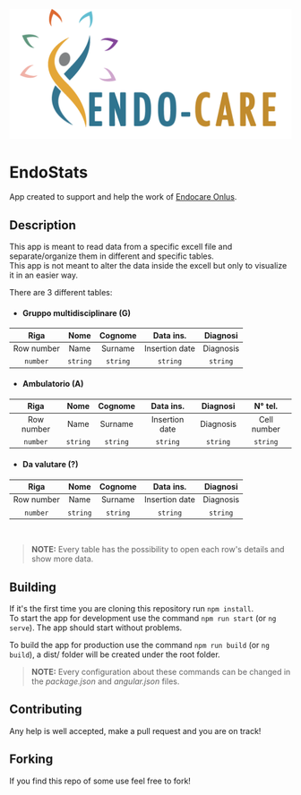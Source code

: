 ![Image](./public/assets/images/MarchioCompleto.png)

# EndoStats
App created to support and help the work of [Endocare Onlus](https://www.endo-care.it/).


## Description
This app is meant to read data from a specific excell file and separate/organize them in different and specific tables.</br>
This app is not meant to alter the data inside the excell but only to visualize it in an easier way.

There are 3 different tables:
- #### Gruppo multidisciplinare (G)
|Riga|Nome|Cognome|Data ins.|Diagnosi|
|:------:|:------:|:------:|:------:|:------:|
|Row number|Name|Surname|Insertion date|Diagnosis|
|`number`|`string`|`string`|`string`|`string`|

- #### Ambulatorio (A)
|Riga|Nome|Cognome|Data ins.|Diagnosi|N° tel.|
|:------:|:------:|:------:|:------:|:------:|:------:|
|Row number|Name|Surname|Insertion date|Diagnosis|Cell number|
|`number`|`string`|`string`|`string`|`string`|`string`|

- #### Da valutare (?)
|Riga|Nome|Cognome|Data ins.|Diagnosi|
|:------:|:------:|:------:|:------:|:------:|
|Row number|Name|Surname|Insertion date|Diagnosis|
|`number`|`string`|`string`|`string`|`string`|

</br>

>**NOTE:** Every table has the possibility to open each row's details and show more data.

## Building
If it's the first time you are cloning this repository run `npm install`.</br>
To start the app for development use the command `npm run start` (or `ng serve`). The app should start without problems.

To build the app for production use the command `npm run build` (or `ng build`), a dist/ folder will be created under the root folder.

>**NOTE:** Every configuration about these commands can be changed in the _package.json_ and _angular.json_ files.


## Contributing
Any help is well accepted, make a pull request and you are on track!

## Forking
If you find this repo of some use feel free to fork!